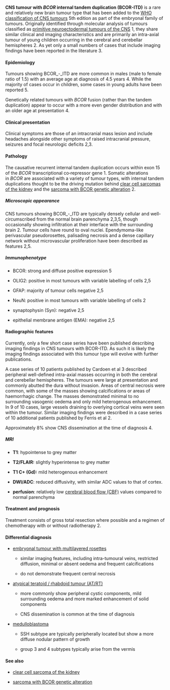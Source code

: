 
**CNS tumour with _BCOR_ internal tandem duplication (BCOR-ITD)** is a rare and relatively new brain tumour type that has been added to the [WHO classification of CNS tumours](https://radiopaedia.org/articles/who-classification-of-cns-tumours-1 "WHO classification of CNS tumours") 5th edition as part of the embryonal family of tumours. Originally identified through molecular analysis of tumours classified as [primitive neuroectodermal tumours of the CNS](https://radiopaedia.org/articles/primitive-neuroectodermal-tumour-of-the-cns-historical "primitive neuroectodermal tumours of the CNS.") 1, they share similar clinical and imaging characteristics and are primarily an intra-axial tumour of young children occurring in the cerebral and cerebellar hemispheres 2. As yet only a small numbers of cases that include imaging findings have been reported in the literature 3.

#### Epidemiology

Tumours showing BCOR_-_ITD are more common in males (male to female ratio of 1.5) with an average age at diagnosis of 4.5 years 4. While the majority of cases occur in children, some cases in young adults have been reported 5.

Genetically related tumours with _BCOR_ fusion (rather than the tandem duplication) appear to occur with a more even gender distribution and with an older age at presentation 4.

#### Clinical presentation

Clinical symptoms are those of an intracranial mass lesion and include headaches alongside other symptoms of raised intracranial pressure, seizures and focal neurologic deficits 2,3.

#### Pathology

The causative recurrent internal tandem duplication occurs within exon 15 of the _BCOR_ transcriptional co‐repressor gene 1. Somatic alterations in _BCOR_ are associated with a variety of tumour types, with internal tandem duplications thought to be the driving mutation behind [clear cell sarcomas of the kidney](https://radiopaedia.org/articles/clear-cell-sarcoma-of-the-kidney "clear cell sarcomas of the kidney") and the [sarcoma with BCOR genetic alteration](https://radiopaedia.org/articles/sarcoma-with-bcor-genetic-alteration "Sarcoma with BCOR genetic alteration") 2.

##### Microscopic appearance

CNS tumours showing BCOR_-_ITD are typically densely cellular and well-circumscribed from the normal brain parenchyma 2,3,5, though occasionally showing infiltration at their interface with the surrounding brain 2. Tumour cells have round to oval nuclei. Ependymoma-like perivascular pseudorosettes, palisading necrosis and a dense capillary network without microvascular proliferation have been described as features 2,5.

##### Immunophenotype

- BCOR: strong and diffuse positive expression 5
    
- OLIG2: positive in most tumours with variable labelling of cells 2,5
    
- GFAP: majority of tumour cells negative 2,5
    
- NeuN: positive in most tumours with variable labelling of cells 2
    
- synaptophysin (Syn): negative 2,5
    
- epithelial membrane antigen (EMA): negative 2,5
    

#### Radiographic features

Currently, only a few short case series have been published describing imaging findings in CNS tumours with BCOR-ITD. As such it is likely the imaging findings associated with this tumour type will evolve with further publications.

A case series of 10 patients published by Cardoen et al 3 described peripheral well-defined intra-axial masses occurring in both the cerebral and cerebellar hemispheres. The tumours were large at presentation and commonly abutted the dura without invasion. Areas of central necrosis were common, with some of the masses showing calcifications or areas of haemorrhagic change. The masses demonstrated minimal to no surrounding vasogenic oedema and only mild heterogenous enhancement. In 9 of 10 cases, large vessels draining to overlying cortical veins were seen within the tumour. Similar imaging findings were described in a case series of 10 additional patients published by Ferris et al 2.

Approximately 8% show CNS dissemination at the time of diagnosis 4.

##### MRI

- **T1**: hypointense to grey matter
    
- **T2/FLAIR:** slightly hyperintense to grey matter
    
- **T1 C+ (Gd):** mild heterogenous enhancement
    
- **DWI/ADC**: reduced diffusivity, with similar ADC values to that of cortex.
    
- **perfusion**: relatively low [cerebral blood flow (CBF)](https://radiopaedia.org/articles/cerebral-blood-flow-cbf "Cerebral blood flow (CBF)") values compared to normal parenchyma
    

#### Treatment and prognosis

Treatment consists of gross total resection where possible and a regimen of chemotherapy with or without radiotherapy 2.

#### Differential diagnosis

- [embryonal tumour with multilayered rosettes](https://radiopaedia.org/articles/embryonal-tumour-with-multilayered-rosettes "Embryonal tumour with multilayered rosettes")
    
    - similar imaging features, including intra-tumoural veins, restricted diffusion, minimal or absent oedema and frequent calcifications
        
    - do not demonstrate frequent central necrosis
        
- [atypical teratoid / rhabdoid tumour (AT/RT)](https://radiopaedia.org/articles/atypical-teratoidrhabdoid-tumour "Atypical teratoid / rhabdoid tumour (AT/RT)")
    
    - more commonly show peripheral cystic components, mild surrounding oedema and more marked enhancement of solid components
        
    - CNS dissemination is common at the time of diagnosis
        
- [medulloblastoma](https://radiopaedia.org/articles/medulloblastoma "Medulloblastoma")
    
    - SSH subtype are typically peripherally located but show a more diffuse nodular pattern of growth
        
    - group 3 and 4 subtypes typically arise from the vermis
        

#### See also

- [clear cell sarcoma of the kidney](https://radiopaedia.org/articles/clear-cell-sarcoma-of-the-kidney "Clear cell sarcoma of the kidney")
    
- [sarcoma with BCOR genetic alteration](https://radiopaedia.org/articles/sarcoma-with-bcor-genetic-alteration "Sarcoma with BCOR genetic alteration")